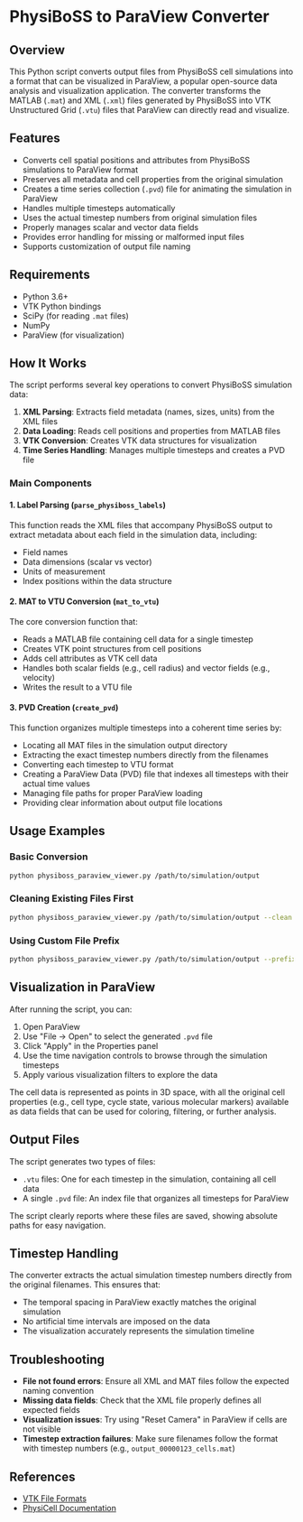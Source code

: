 # PhysiBoSS to ParaView Converter

## Overview

This Python script converts output files from PhysiBoSS cell simulations into a format that can be visualized in ParaView, a popular open-source data analysis and visualization application. The converter transforms the MATLAB (`.mat`) and XML (`.xml`) files generated by PhysiBoSS into VTK Unstructured Grid (`.vtu`) files that ParaView can directly read and visualize.

## Features

- Converts cell spatial positions and attributes from PhysiBoSS simulations to ParaView format
- Preserves all metadata and cell properties from the original simulation
- Creates a time series collection (`.pvd`) file for animating the simulation in ParaView
- Handles multiple timesteps automatically
- Uses the actual timestep numbers from original simulation files
- Properly manages scalar and vector data fields
- Provides error handling for missing or malformed input files
- Supports customization of output file naming

## Requirements

- Python 3.6+
- VTK Python bindings
- SciPy (for reading `.mat` files)
- NumPy
- ParaView (for visualization)

## How It Works

The script performs several key operations to convert PhysiBoSS simulation data:

1. **XML Parsing**: Extracts field metadata (names, sizes, units) from the XML files
2. **Data Loading**: Reads cell positions and properties from MATLAB files
3. **VTK Conversion**: Creates VTK data structures for visualization
4. **Time Series Handling**: Manages multiple timesteps and creates a PVD file

### Main Components

#### 1. Label Parsing (`parse_physiboss_labels`)

This function reads the XML files that accompany PhysiBoSS output to extract metadata about each field in the simulation data, including:
- Field names
- Data dimensions (scalar vs vector)
- Units of measurement
- Index positions within the data structure

#### 2. MAT to VTU Conversion (`mat_to_vtu`)

The core conversion function that:
- Reads a MATLAB file containing cell data for a single timestep
- Creates VTK point structures from cell positions
- Adds cell attributes as VTK cell data
- Handles both scalar fields (e.g., cell radius) and vector fields (e.g., velocity)
- Writes the result to a VTU file

#### 3. PVD Creation (`create_pvd`)

This function organizes multiple timesteps into a coherent time series by:
- Locating all MAT files in the simulation output directory
- Extracting the exact timestep numbers directly from the filenames
- Converting each timestep to VTU format
- Creating a ParaView Data (PVD) file that indexes all timesteps with their actual time values
- Managing file paths for proper ParaView loading
- Providing clear information about output file locations

## Usage Examples

### Basic Conversion

```bash
python physiboss_paraview_viewer.py /path/to/simulation/output
```

### Cleaning Existing Files First

```bash
python physiboss_paraview_viewer.py /path/to/simulation/output --clean
```

### Using Custom File Prefix

```bash
python physiboss_paraview_viewer.py /path/to/simulation/output --prefix "cells"
```

## Visualization in ParaView

After running the script, you can:

1. Open ParaView
2. Use "File → Open" to select the generated `.pvd` file
3. Click "Apply" in the Properties panel
4. Use the time navigation controls to browse through the simulation timesteps
5. Apply various visualization filters to explore the data

The cell data is represented as points in 3D space, with all the original cell properties (e.g., cell type, cycle state, various molecular markers) available as data fields that can be used for coloring, filtering, or further analysis.

## Output Files

The script generates two types of files:
- `.vtu` files: One for each timestep in the simulation, containing all cell data
- A single `.pvd` file: An index file that organizes all timesteps for ParaView

The script clearly reports where these files are saved, showing absolute paths for easy navigation.

## Timestep Handling

The converter extracts the actual simulation timestep numbers directly from the original filenames. This ensures that:
- The temporal spacing in ParaView exactly matches the original simulation
- No artificial time intervals are imposed on the data
- The visualization accurately represents the simulation timeline

## Troubleshooting

- **File not found errors**: Ensure all XML and MAT files follow the expected naming convention
- **Missing data fields**: Check that the XML file properly defines all expected fields
- **Visualization issues**: Try using "Reset Camera" in ParaView if cells are not visible
- **Timestep extraction failures**: Make sure filenames follow the format with timestep numbers (e.g., `output_00000123_cells.mat`)

## References
- [VTK File Formats](https://vtk.org/wp-content/uploads/2015/04/file-formats.pdf)
- [PhysiCell Documentation](https://physicell.org/)